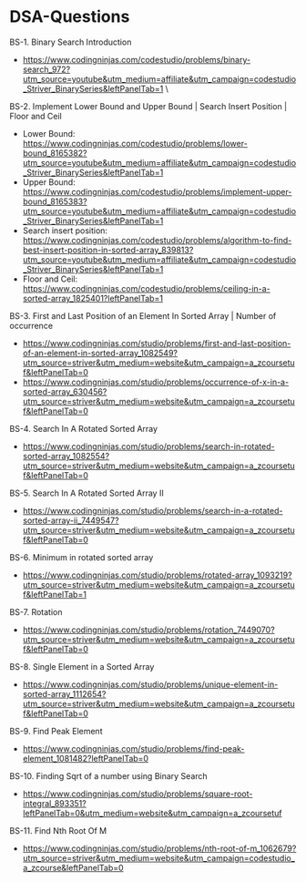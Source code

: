 # DSA-Questions

BS-1. Binary Search Introduction
-   https://www.codingninjas.com/codestudio/problems/binary-search_972?utm_source=youtube&utm_medium=affiliate&utm_campaign=codestudio_Striver_BinarySeries&leftPanelTab=1 \

BS-2. Implement Lower Bound and Upper Bound | Search Insert Position | Floor and Ceil
-   Lower Bound: https://www.codingninjas.com/codestudio/problems/lower-bound_8165382?utm_source=youtube&utm_medium=affiliate&utm_campaign=codestudio_Striver_BinarySeries&leftPanelTab=1
-   Upper Bound: https://www.codingninjas.com/codestudio/problems/implement-upper-bound_8165383?utm_source=youtube&utm_medium=affiliate&utm_campaign=codestudio_Striver_BinarySeries&leftPanelTab=1
-   Search insert position: https://www.codingninjas.com/codestudio/problems/algorithm-to-find-best-insert-position-in-sorted-array_839813?utm_source=youtube&utm_medium=affiliate&utm_campaign=codestudio_Striver_BinarySeries&leftPanelTab=1
-   Floor and Ceil: https://www.codingninjas.com/codestudio/problems/ceiling-in-a-sorted-array_1825401?leftPanelTab=1

BS-3. First and Last Position of an Element In Sorted Array | Number of occurrence
-   https://www.codingninjas.com/studio/problems/first-and-last-position-of-an-element-in-sorted-array_1082549?utm_source=striver&utm_medium=website&utm_campaign=a_zcoursetuf&leftPanelTab=0
-   https://www.codingninjas.com/studio/problems/occurrence-of-x-in-a-sorted-array_630456?utm_source=striver&utm_medium=website&utm_campaign=a_zcoursetuf&leftPanelTab=0

BS-4. Search In A Rotated Sorted Array 
-   https://www.codingninjas.com/studio/problems/search-in-rotated-sorted-array_1082554?utm_source=striver&utm_medium=website&utm_campaign=a_zcoursetuf&leftPanelTab=0

BS-5. Search In A Rotated Sorted Array II
-   https://www.codingninjas.com/studio/problems/search-in-a-rotated-sorted-array-ii_7449547?utm_source=striver&utm_medium=website&utm_campaign=a_zcoursetuf&leftPanelTab=0

BS-6. Minimum in rotated sorted array
-   https://www.codingninjas.com/studio/problems/rotated-array_1093219?utm_source=striver&utm_medium=website&utm_campaign=a_zcoursetuf&leftPanelTab=1

BS-7. Rotation
-   https://www.codingninjas.com/studio/problems/rotation_7449070?utm_source=striver&utm_medium=website&utm_campaign=a_zcoursetuf&leftPanelTab=0

BS-8. Single Element in a Sorted Array
-   https://www.codingninjas.com/studio/problems/unique-element-in-sorted-array_1112654?utm_source=striver&utm_medium=website&utm_campaign=a_zcoursetuf&leftPanelTab=0

BS-9. Find Peak Element
-   https://www.codingninjas.com/studio/problems/find-peak-element_1081482?leftPanelTab=0

BS-10. Finding Sqrt of a number using Binary Search
-   https://www.codingninjas.com/studio/problems/square-root-integral_893351?leftPanelTab=0&utm_medium=website&utm_campaign=a_zcoursetuf

BS-11. Find Nth Root Of M
-   https://www.codingninjas.com/studio/problems/nth-root-of-m_1062679?utm_source=striver&utm_medium=website&utm_campaign=codestudio_a_zcourse&leftPanelTab=0